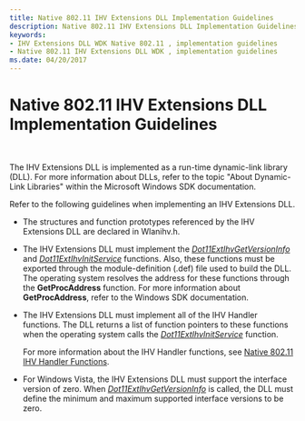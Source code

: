 ```yaml
---
title: Native 802.11 IHV Extensions DLL Implementation Guidelines
description: Native 802.11 IHV Extensions DLL Implementation Guidelines
keywords:
- IHV Extensions DLL WDK Native 802.11 , implementation guidelines
- Native 802.11 IHV Extensions DLL WDK , implementation guidelines
ms.date: 04/20/2017
---
```


# Native 802.11 IHV Extensions DLL Implementation Guidelines




 

The IHV Extensions DLL is implemented as a run-time dynamic-link library (DLL). For more information about DLLs, refer to the topic "About Dynamic-Link Libraries" within the Microsoft Windows SDK documentation.

Refer to the following guidelines when implementing an IHV Extensions DLL.

-   The structures and function prototypes referenced by the IHV Extensions DLL are declared in Wlanihv.h.

-   The IHV Extensions DLL must implement the [*Dot11ExtIhvGetVersionInfo*](/windows-hardware/drivers/ddi/wlanihv/nc-wlanihv-dot11extihv_get_version_info) and [*Dot11ExtIhvInitService*](/windows-hardware/drivers/ddi/wlanihv/nc-wlanihv-dot11extihv_init_service) functions. Also, these functions must be exported through the module-definition (.def) file used to build the DLL. The operating system resolves the address for these functions through the **GetProcAddress** function. For more information about **GetProcAddress**, refer to the Windows SDK documentation.

-   The IHV Extensions DLL must implement all of the IHV Handler functions. The DLL returns a list of function pointers to these functions when the operating system calls the [*Dot11ExtIhvInitService*](/windows-hardware/drivers/ddi/wlanihv/nc-wlanihv-dot11extihv_init_service) function.

    For more information about the IHV Handler functions, see [Native 802.11 IHV Handler Functions](./native-802-11-ihv-handler-functions.md).

-   For Windows Vista, the IHV Extensions DLL must support the interface version of zero. When [*Dot11ExtIhvGetVersionInfo*](/windows-hardware/drivers/ddi/wlanihv/nc-wlanihv-dot11extihv_get_version_info) is called, the DLL must define the minimum and maximum supported interface versions to be zero.

 

 

